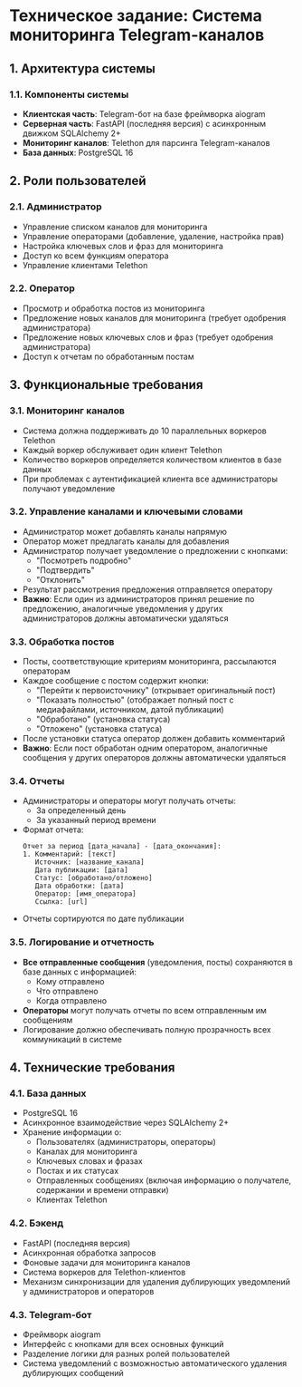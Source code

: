 # Техническое задание: Система мониторинга Telegram-каналов

## 1. Архитектура системы

### 1.1. Компоненты системы
- **Клиентская часть**: Telegram-бот на базе фреймворка aiogram
- **Серверная часть**: FastAPI (последняя версия) с асинхронным движком SQLAlchemy 2+
- **Мониторинг каналов**: Telethon для парсинга Telegram-каналов
- **База данных**: PostgreSQL 16

## 2. Роли пользователей

### 2.1. Администратор
- Управление списком каналов для мониторинга
- Управление операторами (добавление, удаление, настройка прав)
- Настройка ключевых слов и фраз для мониторинга
- Доступ ко всем функциям оператора
- Управление клиентами Telethon

### 2.2. Оператор
- Просмотр и обработка постов из мониторинга
- Предложение новых каналов для мониторинга (требует одобрения администратора)
- Предложение новых ключевых слов и фраз (требует одобрения администратора)
- Доступ к отчетам по обработанным постам

## 3. Функциональные требования

### 3.1. Мониторинг каналов
- Система должна поддерживать до 10 параллельных воркеров Telethon
- Каждый воркер обслуживает один клиент Telethon
- Количество воркеров определяется количеством клиентов в базе данных
- При проблемах с аутентификацией клиента все администраторы получают уведомление

### 3.2. Управление каналами и ключевыми словами
- Администратор может добавлять каналы напрямую
- Оператор может предлагать каналы для добавления
- Администратор получает уведомление о предложении с кнопками:
  - "Посмотреть подробно"
  - "Подтвердить"
  - "Отклонить"
- Результат рассмотрения предложения отправляется оператору
- **Важно**: Если один из администраторов принял решение по предложению, аналогичные уведомления у других администраторов должны автоматически удаляться

### 3.3. Обработка постов
- Посты, соответствующие критериям мониторинга, рассылаются операторам
- Каждое сообщение с постом содержит кнопки:
  - "Перейти к первоисточнику" (открывает оригинальный пост)
  - "Показать полностью" (отображает полный пост с медиафайлами, источником, датой публикации)
  - "Обработано" (установка статуса)
  - "Отложено" (установка статуса)
- После установки статуса оператор должен добавить комментарий
- **Важно**: Если пост обработан одним оператором, аналогичные сообщения у других операторов должны автоматически удаляться

### 3.4. Отчеты
- Администраторы и операторы могут получать отчеты:
  - За определенный день
  - За указанный период времени
- Формат отчета:
  ```
  Отчет за период [дата_начала] - [дата_окончания]:
  1. Комментарий: [текст]
     Источник: [название_канала]
     Дата публикации: [дата]
     Статус: [обработано/отложено]
     Дата обработки: [дата]
     Оператор: [имя_оператора]
     Ссылка: [url]
  ```
- Отчеты сортируются по дате публикации

### 3.5. Логирование и отчетность
- **Все отправленные сообщения** (уведомления, посты) сохраняются в базе данных с информацией:
  - Кому отправлено
  - Что отправлено
  - Когда отправлено
- **Операторы** могут получать отчеты по всем отправленным им сообщениям
- Логирование должно обеспечивать полную прозрачность всех коммуникаций в системе

## 4. Технические требования

### 4.1. База данных
- PostgreSQL 16
- Асинхронное взаимодействие через SQLAlchemy 2+
- Хранение информации о:
  - Пользователях (администраторы, операторы)
  - Каналах для мониторинга
  - Ключевых словах и фразах
  - Постах и их статусах
  - Отправленных сообщениях (включая информацию о получателе, содержании и времени отправки)
  - Клиентах Telethon

### 4.2. Бэкенд
- FastAPI (последняя версия)
- Асинхронная обработка запросов
- Фоновые задачи для мониторинга каналов
- Система воркеров для Telethon-клиентов
- Механизм синхронизации для удаления дублирующих уведомлений у администраторов и операторов

### 4.3. Telegram-бот
- Фреймворк aiogram
- Интерфейс с кнопками для всех основных функций
- Разделение логики для разных ролей пользователей
- Система уведомлений с возможностью автоматического удаления дублирующих сообщений
